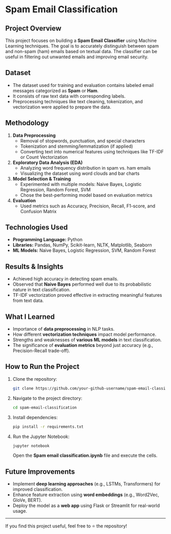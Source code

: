 # Spam Email Classification

## Project Overview
This project focuses on building a **Spam Email Classifier** using Machine Learning techniques. The goal is to accurately distinguish between spam and non-spam (ham) emails based on textual data. The classifier can be useful in filtering out unwanted emails and improving email security.

## Dataset
- The dataset used for training and evaluation contains labeled email messages categorized as **Spam** or **Ham**.
- It consists of raw text data with corresponding labels.
- Preprocessing techniques like text cleaning, tokenization, and vectorization were applied to prepare the data.

## Methodology
1. **Data Preprocessing**
   - Removal of stopwords, punctuation, and special characters
   - Tokenization and stemming/lemmatization (if applied)
   - Converting text into numerical features using techniques like TF-IDF or Count Vectorization
2. **Exploratory Data Analysis (EDA)**
   - Analyzing word frequency distribution in spam vs. ham emails
   - Visualizing the dataset using word clouds and bar charts
3. **Model Selection & Training**
   - Experimented with multiple models: Naive Bayes, Logistic Regression, Random Forest, SVM
   - Chose the best-performing model based on evaluation metrics
4. **Evaluation**
   - Used metrics such as Accuracy, Precision, Recall, F1-score, and Confusion Matrix
   
## Technologies Used
- **Programming Language:** Python
- **Libraries:** Pandas, NumPy, Scikit-learn, NLTK, Matplotlib, Seaborn
- **ML Models:** Naive Bayes, Logistic Regression, SVM, Random Forest

## Results & Insights
- Achieved high accuracy in detecting spam emails.
- Observed that **Naive Bayes** performed well due to its probabilistic nature in text classification.
- TF-IDF vectorization proved effective in extracting meaningful features from text data.

## What I Learned
- Importance of **data preprocessing** in NLP tasks.
- How different **vectorization techniques** impact model performance.
- Strengths and weaknesses of **various ML models** in text classification.
- The significance of **evaluation metrics** beyond just accuracy (e.g., Precision-Recall trade-off).

## How to Run the Project
1. Clone the repository:
   ```sh
   git clone https://github.com/your-github-username/spam-email-classification.git
   ```
2. Navigate to the project directory:
   ```sh
   cd spam-email-classification
   ```
3. Install dependencies:
   ```sh
   pip install -r requirements.txt
   ```
4. Run the Jupyter Notebook:
   ```sh
   jupyter notebook
   ```
   Open the **Spam email classification.ipynb** file and execute the cells.

## Future Improvements
- Implement **deep learning approaches** (e.g., LSTMs, Transformers) for improved classification.
- Enhance feature extraction using **word embeddings** (e.g., Word2Vec, GloVe, BERT).
- Deploy the model as a **web app** using Flask or Streamlit for real-world usage.

---

If you find this project useful, feel free to ⭐ the repository!

